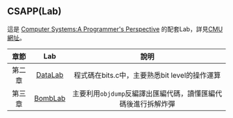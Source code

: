 ## CSAPP(Lab)
這是 [Computer Systems:A Programmer's Perspective](https://www.amazon.com/Computer-Systems-Programmers-Perspective-3rd/dp/013409266X) 的配套Lab，詳見[CMU網址](http://csapp.cs.cmu.edu/3e/labs.html)。  

| 章節 | Lab | 說明 |  
| :-------: | :-------: | :--------: |  
| 第二章 | [DataLab](./datalab-handout/) | 程式碼在bits.c中，主要熟悉bit level的操作運算 |  
| 第三章 | [BombLab](./bomb/) | 主要利用`objdump`反編譯出匯編代碼，讀懂匯編代碼後進行拆解炸彈 |  


 